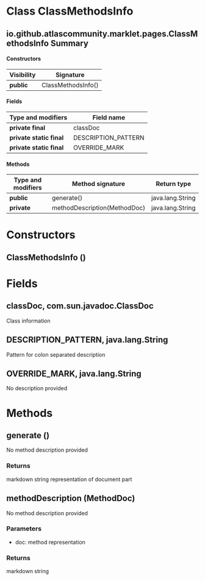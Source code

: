 Class ClassMethodsInfo
======================
io.github.atlascommunity.marklet.pages.ClassMethodsInfo
Summary
-------
#### Constructors
| Visibility | Signature          |
| ---------- | ------------------ |
| **public** | ClassMethodsInfo() |
#### Fields
| Type and modifiers       | Field name          |
| ------------------------ | ------------------- |
| **private final**        | classDoc            |
| **private static final** | DESCRIPTION_PATTERN |
| **private static final** | OVERRIDE_MARK       |
#### Methods
| Type and modifiers | Method signature             | Return type      |
| ------------------ | ---------------------------- | ---------------- |
| **public**         | generate()                   | java.lang.String |
| **private**        | methodDescription(MethodDoc) | java.lang.String |

Constructors
============
ClassMethodsInfo ()
-------------------


Fields
======
classDoc, com.sun.javadoc.ClassDoc
----------------------------------
Class information

DESCRIPTION_PATTERN, java.lang.String
-------------------------------------
Pattern for colon separated description

OVERRIDE_MARK, java.lang.String
-------------------------------
No description provided


Methods
=======
generate ()
-----------
No method description provided
### Returns
markdown string representation of document part

methodDescription (MethodDoc)
-----------------------------
No method description provided
### Parameters
- doc: method representation
### Returns
markdown string


